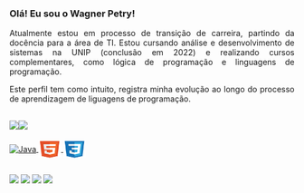 ### Olá! Eu sou o Wagner Petry!

<div align="justify"> 
        <p>Atualmente estou em processo de transição de carreira, partindo da docência para a área de TI. Estou cursando análise e desenvolvimento de sistemas na UNIP (conclusão em 2022) e realizando cursos complementares, como lógica de programação e linguagens de programação.</p>

  <p>Este perfil tem como intuito, registra minha evolução ao longo do processo de aprendizagem de liguagens de programação.</p>
</div>

##
 
 <div>
  <a href="https://github.com/WagnerOPetry">
  <img height="150em" src="https://github-readme-stats.vercel.app/api?username=WagnerOPetry&show_icons=true&theme=vue-dark&include_all_commits=true&count_private=true"/><img height="150em" src="https://github-readme-stats.vercel.app/api/top-langs/?username=WagnerOPetry&layout=compact&langs_count=7&theme=vue-dark"/>
 
          
</div>
 
<div style="display: inline_block"><br>
  <img align="center" alt="Java" height="30" width="40" src="https://img.icons8.com/color/96/000000/java-coffee-cup-logo--v1.png">
  <img align="center" alt="HTML" height="30" width="40" src="https://raw.githubusercontent.com/devicons/devicon/master/icons/html5/html5-original.svg">
  <img align="center" alt="CSS" height="30" width="40" src="https://raw.githubusercontent.com/devicons/devicon/master/icons/css3/css3-original.svg">  
</div>
  
  ##
 
<div> 
 <a href="https://www.linkedin.com/in/wagnerpetry/" target="_blank"><img src="https://img.shields.io/badge/-LinkedIn-%230077B5?style=for-the-badge&logo=linkedin&logoColor=white" target="_blank"></a>  
 <a href="https://instagram.com/wagnerpetry" target="_blank"><img src="https://img.shields.io/badge/-Instagram-F08080?style=for-the-badge&logo=instagram&logoColor=white" target="_blank"></a>
 	<a href = "mailto:wagneroliveirap@gmail.com"><img src="https://img.shields.io/badge/-Gmail-B22222?style=for-the-badge&logo=gmail&logoColor=white" target="_blank"></a>
  <a href="https://pt-br.facebook.com/wagner.petry.3" target="_blank"><img src="https://img.shields.io/badge/-Facebook-4682B4?style=for-the-badge&logo=facebook&logoColor=white" target="_blank"></a>
</div>
